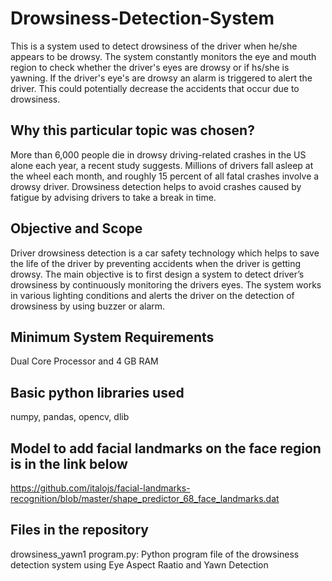 # Drowsiness-Detection-System
This is a system used to detect drowsiness of the driver when he/she appears to be drowsy. The system constantly monitors the eye and mouth region to check whether the driver's eyes are drowsy or if hs/she is yawning. If the driver's eye's are drowsy an alarm is triggered to alert the driver. This could potentially decrease the accidents that occur due to drowsiness. 
## Why this particular topic was chosen?
More than 6,000 people die in drowsy driving-related crashes in the US alone each year, a recent study suggests. Millions of drivers fall asleep at the wheel each month, and roughly 15 percent of all fatal crashes involve a drowsy driver. Drowsiness detection helps to avoid crashes caused by fatigue by advising drivers to take a break in time.
## Objective and Scope
Driver drowsiness detection is a car safety technology which helps to save the life of the driver by preventing accidents when the driver is getting drowsy. The main objective is to first design a system to detect driver’s drowsiness by continuously monitoring the drivers eyes. The system works in various lighting conditions and alerts the driver on the detection of drowsiness by using buzzer or alarm.
## Minimum System Requirements
Dual Core Processor 
and 4 GB RAM 
## Basic python libraries used 
numpy,                                                                                                                                                                         pandas,                                                                                                                                                                         opencv,                                                                                                                                                                         dlib
## Model to add facial landmarks on the face region is in the link below
https://github.com/italojs/facial-landmarks-recognition/blob/master/shape_predictor_68_face_landmarks.dat
## Files in the repository
drowsiness_yawn1 program.py: Python program file of the drowsiness detection system using Eye Aspect Raatio and Yawn Detection 

